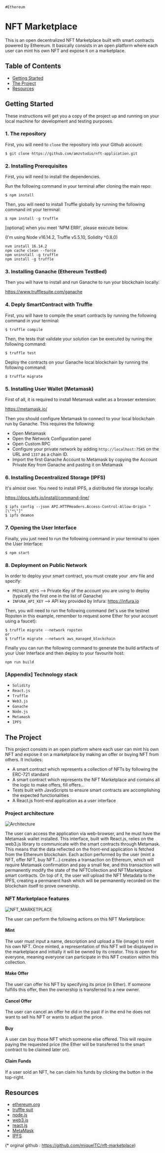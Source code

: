 `#Ethereum`

# NFT Marketplace

This is an open decentralized NFT Marketplace built with smart contracts powered by Ethereum. It basically consists in an open platform where each user can mint his own NFT and expose it on a marketplace.



## Table of Contents

- [Getting Started](#getting-started)
- [The Project](#the-project)
- [Resources](#resources)

## Getting Started

These instructions will get you a copy of the project up and running on your local machine for development and testing purposes.

### 1. The repository

First, you will need to `clone` the repository into your Github account:

```
$ git clone https://github.com/amzstudio/nft-application.git
```

### 2. Installing Prerequisites

First, you will need to install the dependencies.

Run the following command in your terminal after cloning the main repo:

```
$ npm install
```



Then, you will need to install Truffle globally by running the following command int your terminal:

```
$ npm install -g truffle 
```

[optional] when you meet 'NPM ERR!', please execute below.

(I'm using Node v16.14.2, Truffle v5.5.10, Solidity ^0.8.0)

```
nvm install 16.14.2
npm cache clean --force
npm uninstall -g truffle
npm install -g truffle 
```

### 3. Installing Ganache (Ethereum TestBed)
Then you will have to install and run Ganache to run your blockchain locally:

https://www.trufflesuite.com/ganache



### 4. Deply SmartContract with Truffle

First, you will have to compile the smart contracts by running the following command in your terminal:

```
$ truffle compile
```

Then, the tests that validate your solution can be executed by runing the following
command:

```
$ truffle test
```

Deploy the contracts on your Ganache local blockchain by running the following command:

```
$ truffle migrate
```

### 5. Installing User Wallet (Metamask)

First of all, it is required to install Metamask wallet as a browser extension:

https://metamask.io/

Then you should configure Metamask to connect to your local blockchain run by Ganache. This requires the following:
- Open Metamask
- Open the Network Configuration panel
- Open Custom RPC
- Configure your private network by adding `http://localhost:7545` on the URL and `1337` as a chain ID.
- Import the first Ganache Account to Metamask by copying the Account Private Key from Ganache and pasting it on Metamask


### 6. Installing Decentralized Storage (IPFS)
It's almost over. You need to install IPFS, a distributed file storage locally:

https://docs.ipfs.io/install/command-line/

```
$ ipfs config --json API.HTTPHeaders.Access-Control-Allow-Origin "[\"*\"]"
$ ipfs deamon
```

### 7. Opening the User Interface
Finally, you just need to run the following command in your terminal to open the User Interface:

```
$ npm start
```

### 8. Deployment on Public Network

In order to deploy your smart contract, you must create your .env file and specify:

- `PRIVATE_KEYS` --> Private Key of the account you are using to deploy (typically the first one in the list of Ganache)
- `INFURA_API_KEY` --> API key provided by Infura: https://infura.io

Then, you will need to run the following command (let's use the testnet Ropsten in this example, remember to request some Ether for your account using a faucet):

```
$ truffle migrate --network ropsten 
or
$ truffle migrate --network aws_managed_blockchain
```

Finally you can run the following command to generate the build artifacts of your User Interface and then deploy to your favourite host:

```
npm run build
```


### [Appendix] Technology stack

- `Solidity`
- `React.js`
- `Truffle`
- `Web3.js`
- `Ganache`
- `Node.js`
- `Metamask`
- `IPFS`

## The Project

This project consists in an open platform where each user can mint his own NFT and expose it on a marketplace by making an offer or buying NFT from others. It includes:

- A smart contract which represents a collection of NFTs by following the ERC-721 standard
- A smart contract which represents the NFT Marketplace and contains all the logic to make offers, fill offers...
- Tests built with JavaScripts to ensure smart contracts are accomplishing the expected functionalities
- A React.js front-end application as a user interface

### Project architecture

![Architecture](img/architecture.PNG)

The user can access the application via web-browser, and he must have the Metamask wallet installed. This interface, built with React.js, relies on the web3.js library to communicate with the smart contracts through Metamask. This means that the data reflected on the front-end application is fetched from the Ethereum blockchain. Each action performed by the user (mint a NFT, offer NFT, buy NFT...) creates a transaction on Ethereum, which will require Metamask confirmation and pay a small fee, and this transaction will permanently modify the state of the NFTCollection and NFTMarketplace smart contracts. On top of it, the user will upload the NFT Metadata to the IPFS, creating a permanent hash which will be permanently recorded on the blockchain itself to prove ownership.

### NFT Marketplace features

![NFT_MARKETPLACE](img/nft_marketplace.png)

The user can perform the following actions on this NFT Marketplace:

#### Mint

The user must input a name, description and upload a file (image) to mint his own NFT. Once minted, a representation of this NFT will be displayed in the marketplace and initially it will be owned by its creator. This is open for everyone, meaning everyone can participate in this NFT creation within this collection. 

#### Make Offer

The user can offer his NFT by specifying its price (in Ether). If someone fulfills this offer, then the ownership is transferred to a new owner. 

#### Cancel Offer

The user can cancel an offer he did in the past if in the end he does not want to sell his NFT or wants to adjust the price.

#### Buy

A user can buy those NFT which someone else offered. This will require paying the requested price (the Ether will be transferred to the smart contract to be claimed later on).

#### Claim Funds

If a user sold an NFT, he can claim his funds by clicking the button in the top-right.

## Resources

- [ethereum.org](https://ethereum.org/)
- [truffle suit](https://www.trufflesuite.com/)
- [node.js](https://nodejs.org/)
- [web3.js](https://web3js.readthedocs.io/)
- [react.js](https://reactjs.org/)
- [MetaMask](https://metamask.io/)
- [IPFS](https://ipfs.io/)

(* orginal github : https://github.com/miquelTC/nft-marketplace)